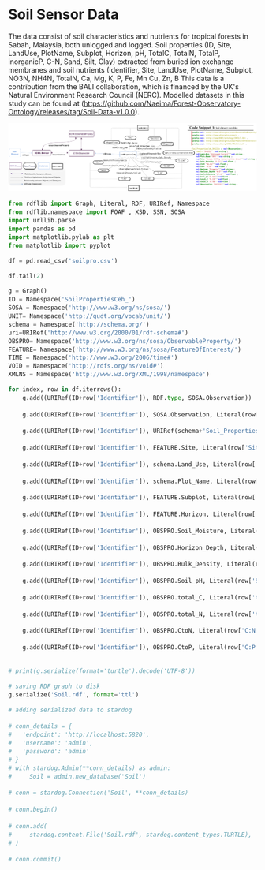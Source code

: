 

# Soil Sensor Data

 The data consist of soil characteristics and nutrients for tropical forests in Sabah, Malaysia, both unlogged and logged. Soil properties (ID, Site, LandUse, PlotName, Subplot, Horizon, pH, TotalC, TotalN, TotalP, inorganicP, C-N, Sand, Silt, Clay) extracted from buried ion exchange membranes and soil nutrients (Identifier, Site, LandUse, PlotName, Subplot, NO3N, NH4N, TotalN, Ca, Mg, K, P, Fe, Mn Cu, Zn, B This data is a contribution from the BALI collaboration, which is financed by the UK's Natural Environment Research Council (NERC).
Modelled datasets in this study can be found at (https://github.com/Naeima/Forest-Observatory-Ontology/releases/tag/Soil-Data-v1.0.0).

![Soil Sensor Data](/img/soil.png)


```python
from rdflib import Graph, Literal, RDF, URIRef, Namespace 
from rdflib.namespace import FOAF , XSD, SSN, SOSA 
import urllib.parse
import pandas as pd 
import matplotlib.pylab as plt
from matplotlib import pyplot
```


```python
df = pd.read_csv('soilpro.csv')
```


```python
df.tail(2)
```



```python
g = Graph()
ID = Namespace('SoilPropertiesCeh_')
SOSA = Namespace('http://www.w3.org/ns/sosa/')
UNIT= Namespace('http://qudt.org/vocab/unit/')
schema = Namespace('http://schema.org/')
uri=URIRef('http://www.w3.org/2000/01/rdf-schema#')
OBSPRO= Namespace('http://www.w3.org/ns/sosa/ObservableProperty/')
FEATURE= Namespace('http://www.w3.org/ns/sosa/FeatureOfInterest/')
TIME = Namespace('http://www.w3.org/2006/time#')
VOID = Namespace('http://rdfs.org/ns/void#')
XMLNS = Namespace('http://www.w3.org/XML/1998/namespace')
```


```python
for index, row in df.iterrows():
    g.add((URIRef(ID+row['Identifier']), RDF.type, SOSA.Observation))
    
    g.add((URIRef(ID+row['Identifier']), SOSA.Observation, Literal(row['Identifier'], datatype=XSD.string)))
    
    g.add((URIRef(ID+row['Identifier']), URIRef(schema+'Soil_Properties_CEH'), Literal(row['Identifier'], datatype=XSD.string)))
      
    g.add((URIRef(ID+row['Identifier']), FEATURE.Site, Literal(row['Site'], datatype=XSD.string)))
    
    g.add((URIRef(ID+row['Identifier']), schema.Land_Use, Literal(row['Land_Use'], datatype=XSD.string)))
    
    g.add((URIRef(ID+row['Identifier']), schema.Plot_Name, Literal(row['Plot_Name'], datatype=XSD.string)))
    
    g.add((URIRef(ID+row['Identifier']), FEATURE.Subplot, Literal(row['Subplot'], datatype=XSD.integer))) 

    g.add((URIRef(ID+row['Identifier']), FEATURE.Horizon, Literal(row['Horizon'], datatype=XSD.string))) 
    
    g.add((URIRef(ID+row['Identifier']), OBSPRO.Soil_Moisture, Literal(row['Soil_Moisture'], datatype=XSD.float)))
    
    g.add((URIRef(ID+row['Identifier']), OBSPRO.Horizon_Depth, Literal(row['Horizon_Depth'], datatype=XSD.float)))
    
    g.add((URIRef(ID+row['Identifier']), OBSPRO.Bulk_Density, Literal(row['Bulk_Density'], datatype=XSD.float)))
    
    g.add((URIRef(ID+row['Identifier']), OBSPRO.Soil_pH, Literal(row['Soil_pH'], datatype=XSD.float)))
    
    g.add((URIRef(ID+row['Identifier']), OBSPRO.total_C, Literal(row['total_C'], datatype=XSD.float)))
    
    g.add((URIRef(ID+row['Identifier']), OBSPRO.total_N, Literal(row['total_N'], datatype=XSD.float)))
    
    g.add((URIRef(ID+row['Identifier']), OBSPRO.CtoN, Literal(row['C:N'], datatype=XSD.float)))
    
    g.add((URIRef(ID+row['Identifier']), OBSPRO.CtoP, Literal(row['C:P'], datatype=XSD.float)))
    
```


```python
# print(g.serialize(format='turtle').decode('UTF-8'))
```


```python
# saving RDF graph to disk
g.serialize('Soil.rdf', format='ttl')
```


```python
# adding serialized data to stardog 

# conn_details = {
#   'endpoint': 'http://localhost:5820',
#   'username': 'admin',
#   'password': 'admin'
# }
# with stardog.Admin(**conn_details) as admin:
#     Soil = admin.new_database('Soil')

# conn = stardog.Connection('Soil', **conn_details)

# conn.begin()

# conn.add(
#     stardog.content.File('Soil.rdf', stardog.content_types.TURTLE),
# )

# conn.commit()
```
